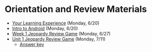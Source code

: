 # Orientation and Review Materials

- [Your Learning Experience](https://github.com/ga-adi-nyc/Course-Materials/tree/master/lessons/orientation-materials/your-learning-experience-lesson) (Monday, 6/20)
- [Intro to Android](https://github.com/ga-adi-nyc/Course-Materials/tree/master/lessons/orientation-materials/android-intro-lesson) (Monday, 6/20)
- [Week 1 Jeopardy Review Game](https://www.jeopardy.rocks/adigelatoweek1) (Monday, 6/27)
- [Unit 1 Jeopardy Review Game](https://www.superteachertools.us/jeopardyx/jeopardy-review-game.php?gamefile=1924373) (Monday, 7/11)
  - [Answer key](https://www.superteachertools.us/jeopardyx/answerkey.php?game=1924373)